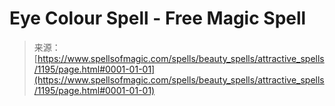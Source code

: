 <!--yml
category: 未分类
date: 2024-06-12 18:34:05
-->

# Eye Colour Spell - Free Magic Spell

> 来源：[https://www.spellsofmagic.com/spells/beauty_spells/attractive_spells/1195/page.html#0001-01-01](https://www.spellsofmagic.com/spells/beauty_spells/attractive_spells/1195/page.html#0001-01-01)